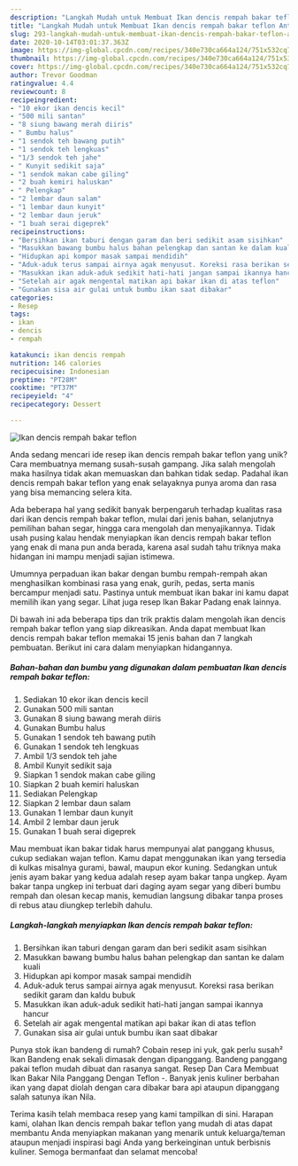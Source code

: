 ```yaml
---
description: "Langkah Mudah untuk Membuat Ikan dencis rempah bakar teflon Anti Gagal"
title: "Langkah Mudah untuk Membuat Ikan dencis rempah bakar teflon Anti Gagal"
slug: 293-langkah-mudah-untuk-membuat-ikan-dencis-rempah-bakar-teflon-anti-gagal
date: 2020-10-14T03:01:37.363Z
image: https://img-global.cpcdn.com/recipes/340e730ca664a124/751x532cq70/ikan-dencis-rempah-bakar-teflon-foto-resep-utama.jpg
thumbnail: https://img-global.cpcdn.com/recipes/340e730ca664a124/751x532cq70/ikan-dencis-rempah-bakar-teflon-foto-resep-utama.jpg
cover: https://img-global.cpcdn.com/recipes/340e730ca664a124/751x532cq70/ikan-dencis-rempah-bakar-teflon-foto-resep-utama.jpg
author: Trevor Goodman
ratingvalue: 4.4
reviewcount: 8
recipeingredient:
- "10 ekor ikan dencis kecil"
- "500 mili santan"
- "8 siung bawang merah diiris"
- " Bumbu halus"
- "1 sendok teh bawang putih"
- "1 sendok teh lengkuas"
- "1/3 sendok teh jahe"
- " Kunyit sedikit saja"
- "1 sendok makan cabe giling"
- "2 buah kemiri haluskan"
- " Pelengkap"
- "2 lembar daun salam"
- "1 lembar daun kunyit"
- "2 lembar daun jeruk"
- "1 buah serai digeprek"
recipeinstructions:
- "Bersihkan ikan taburi dengan garam dan beri sedikit asam sisihkan"
- "Masukkan bawang bumbu halus bahan pelengkap dan santan ke dalam kuali"
- "Hidupkan api kompor masak sampai mendidih"
- "Aduk-aduk terus sampai airnya agak menyusut. Koreksi rasa berikan sedikit garam dan kaldu bubuk"
- "Masukkan ikan aduk-aduk sedikit hati-hati jangan sampai ikannya hancur"
- "Setelah air agak mengental matikan api bakar ikan di atas teflon"
- "Gunakan sisa air gulai untuk bumbu ikan saat dibakar"
categories:
- Resep
tags:
- ikan
- dencis
- rempah

katakunci: ikan dencis rempah 
nutrition: 146 calories
recipecuisine: Indonesian
preptime: "PT28M"
cooktime: "PT37M"
recipeyield: "4"
recipecategory: Dessert

---
```



![Ikan dencis rempah bakar teflon](https://img-global.cpcdn.com/recipes/340e730ca664a124/751x532cq70/ikan-dencis-rempah-bakar-teflon-foto-resep-utama.jpg)

Anda sedang mencari ide resep ikan dencis rempah bakar teflon yang unik? Cara membuatnya memang susah-susah gampang. Jika salah mengolah maka hasilnya tidak akan memuaskan dan bahkan tidak sedap. Padahal ikan dencis rempah bakar teflon yang enak selayaknya punya aroma dan rasa yang bisa memancing selera kita.

Ada beberapa hal yang sedikit banyak berpengaruh terhadap kualitas rasa dari ikan dencis rempah bakar teflon, mulai dari jenis bahan, selanjutnya pemilihan bahan segar, hingga cara mengolah dan menyajikannya. Tidak usah pusing kalau hendak menyiapkan ikan dencis rempah bakar teflon yang enak di mana pun anda berada, karena asal sudah tahu triknya maka hidangan ini mampu menjadi sajian istimewa.

Umumnya perpaduan ikan bakar dengan bumbu rempah-rempah akan menghasilkan kombinasi rasa yang enak, gurih, pedas, serta manis bercampur menjadi satu. Pastinya untuk membuat ikan bakar ini kamu dapat memilih ikan yang segar. Lihat juga resep Ikan Bakar Padang enak lainnya.


Di bawah ini ada beberapa tips dan trik praktis dalam mengolah ikan dencis rempah bakar teflon yang siap dikreasikan. Anda dapat membuat Ikan dencis rempah bakar teflon memakai 15 jenis bahan dan 7 langkah pembuatan. Berikut ini cara dalam menyiapkan hidangannya.

<!--inarticleads1-->

##### Bahan-bahan dan bumbu yang digunakan dalam pembuatan Ikan dencis rempah bakar teflon:

1. Sediakan 10 ekor ikan dencis kecil
1. Gunakan 500 mili santan
1. Gunakan 8 siung bawang merah diiris
1. Gunakan  Bumbu halus
1. Gunakan 1 sendok teh bawang putih
1. Gunakan 1 sendok teh lengkuas
1. Ambil 1/3 sendok teh jahe
1. Ambil  Kunyit sedikit saja
1. Siapkan 1 sendok makan cabe giling
1. Siapkan 2 buah kemiri haluskan
1. Sediakan  Pelengkap
1. Siapkan 2 lembar daun salam
1. Gunakan 1 lembar daun kunyit
1. Ambil 2 lembar daun jeruk
1. Gunakan 1 buah serai digeprek


Mau membuat ikan bakar tidak harus mempunyai alat panggang khusus, cukup sediakan wajan teflon. Kamu dapat menggunakan ikan yang tersedia di kulkas misalnya gurami, bawal, maupun ekor kuning. Sedangkan untuk jenis ayam bakar yang kedua adalah resep ayam bakar tanpa ungkep. Ayam bakar tanpa ungkep ini terbuat dari daging ayam segar yang diberi bumbu rempah dan olesan kecap manis, kemudian langsung dibakar tanpa proses di rebus atau diungkep terlebih dahulu. 

<!--inarticleads2-->

##### Langkah-langkah menyiapkan Ikan dencis rempah bakar teflon:

1. Bersihkan ikan taburi dengan garam dan beri sedikit asam sisihkan
1. Masukkan bawang bumbu halus bahan pelengkap dan santan ke dalam kuali
1. Hidupkan api kompor masak sampai mendidih
1. Aduk-aduk terus sampai airnya agak menyusut. Koreksi rasa berikan sedikit garam dan kaldu bubuk
1. Masukkan ikan aduk-aduk sedikit hati-hati jangan sampai ikannya hancur
1. Setelah air agak mengental matikan api bakar ikan di atas teflon
1. Gunakan sisa air gulai untuk bumbu ikan saat dibakar


Punya stok ikan bandeng di rumah? Cobain resep ini yuk, gak perlu susah² Ikan Bandeng enak sekali dimasak dengan dipanggang. Bandeng panggang pakai teflon mudah dibuat dan rasanya sangat. Resep Dan Cara Membuat Ikan Bakar Nila Panggang Dengan Teflon -. Banyak jenis kuliner berbahan ikan yang dapat diolah dengan cara dibakar bara api ataupun dipanggang salah satunya ikan Nila. 

Terima kasih telah membaca resep yang kami tampilkan di sini. Harapan kami, olahan Ikan dencis rempah bakar teflon yang mudah di atas dapat membantu Anda menyiapkan makanan yang menarik untuk keluarga/teman ataupun menjadi inspirasi bagi Anda yang berkeinginan untuk berbisnis kuliner. Semoga bermanfaat dan selamat mencoba!
